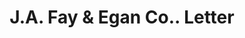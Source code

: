---
doi: 10.7916/D8DV2X09
date_other: '1916'
date_other_textual: '1916'
form: correspondence
genre:
- Letters (correspondence)
name:
- J.A. Fay & Egan Co.
object_in_context_url: https://biggert.cul.columbia.edu/items/view/ave_biggert_01260
subject_hierarchical_geographic:
- Cincinnati, Ohio, United States
subject_name:
- J.A. Fay & Egan Co.
title: J.A. Fay & Egan Co.. Letter
sort_title: J.A. Fay & Egan Co.. Letter
call_number: ave_biggert_01260
coordinates:
- 39.1,-84.51666666666667
pid: ave_biggert_01260
identifiers: ave_biggert_01260
canvas_id: ldpd:396522
permalink: "/items/ave_biggert_01260/"
layout: iiif-image-page
---